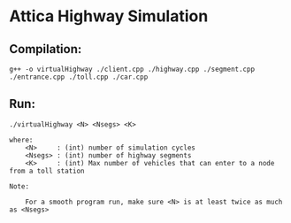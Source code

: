 # Attica Highway Simulation

## Compilation:
	
	g++ -o virtualHighway ./client.cpp ./highway.cpp ./segment.cpp ./entrance.cpp ./toll.cpp ./car.cpp
 
## Run:

	./virtualHighway <N> <Nsegs> <K>

	where:
		<N>		: (int) number of simulation cycles
		<Nsegs>	: (int) number of highway segments
		<K>		: (int) Max number of vehicles that can enter to a node from a toll station
	
	Note: 
		
		For a smooth program run, make sure <N> is at least twice as much as <Nsegs>